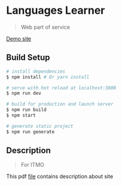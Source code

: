 # Languages Learner

> Web part of service

[Demo site]()

## Build Setup

``` bash
# install dependencies
$ npm install # Or yarn install

# serve with hot reload at localhost:3000
$ npm run dev

# build for production and launch server
$ npm run build
$ npm start

# generate static project
$ npm run generate
```

## Description

> For ITMO

This pdf [file](LanguagesLearner.pdf) contains description about site



